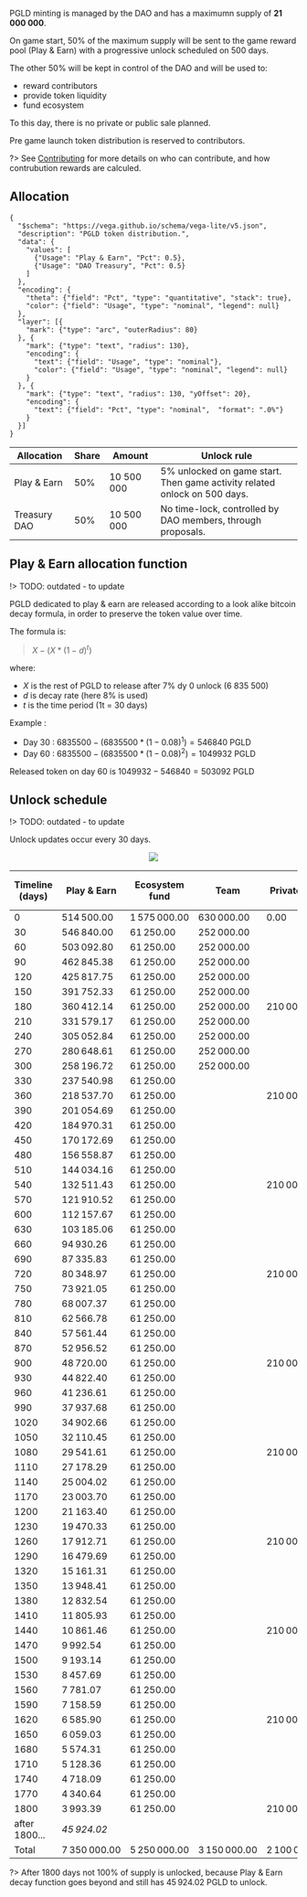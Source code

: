 PGLD minting is managed by the DAO and has a maximumn supply of **21 000 000**.

On game start, 50% of the maximum supply will be sent to the game reward pool (Play & Earn) with a progressive unlock scheduled on 500 days.

The other 50% will be kept in control of the DAO and will be used to:
- reward contributors
- provide token liquidity
- fund ecosystem

To this day, there is no private or public sale planned.

Pre game launch token distribution is reserved to contributors.

?> See [Contributing](governance/contributing.md) for more details on who can contribute, and how contrubution rewards are calculed.


## Allocation

```vegalite
{
  "$schema": "https://vega.github.io/schema/vega-lite/v5.json",
  "description": "PGLD token distribution.",
  "data": {
    "values": [
      {"Usage": "Play & Earn", "Pct": 0.5},
      {"Usage": "DAO Treasury", "Pct": 0.5}
    ]
  },
  "encoding": {
    "theta": {"field": "Pct", "type": "quantitative", "stack": true},
    "color": {"field": "Usage", "type": "nominal", "legend": null}
  },
  "layer": [{
    "mark": {"type": "arc", "outerRadius": 80}
  }, {
    "mark": {"type": "text", "radius": 130},
    "encoding": {
      "text": {"field": "Usage", "type": "nominal"},
      "color": {"field": "Usage", "type": "nominal", "legend": null}
    }
  }, {
    "mark": {"type": "text", "radius": 130, "yOffset": 20},
    "encoding": {
      "text": {"field": "Pct", "type": "nominal",  "format": ".0%"}
    }
  }]
}
```

| Allocation          	| Share 	| Amount    	| Unlock rule    	                                                                |
|---------------------	|-------	|-----------	|-------------------------------------------------------------------------------	|
| Play & Earn         	| 50%   	| 10 500 000 	| 5% unlocked on game start.<br/>Then game activity related onlock on 500 days. 	|
| Treasury DAO        	| 50%   	| 10 500 000 	| No time-lock, controlled by DAO members, through proposals.                     |


## Play & Earn allocation function

!> TODO: outdated - to update

PGLD dedicated to play & earn are released according to a look alike bitcoin decay formula, in order to preserve the token value over time.

The formula is:

> $X - (X * (1 - d)^t)$

where:
- $X$ is the rest of PGLD to release after 7% dy 0 unlock (6 835 500)
- $d$ is decay rate (here 8% is used)
- $t$ is the time period (1t = 30 days)

Example :
- Day 30 : $6 835 500 - (6 835 500 * (1 - 0.08)^1) = 546 840$ PGLD
- Day 60 : $6 835 500 - (6 835 500 * (1 - 0.08)^2) = 1 049 932$ PGLD

Released token on day 60 is $1 049 932 - 546 840 = 503 092$ PGLD

## Unlock schedule

!> TODO: outdated - to update

Unlock updates occur every 30 days.

<p align="center">
  <img src="./img/tokenomics_schedule_graph.png">
</p>

| Timeline (days) 	| Play & Earn  	| Ecosystem fund 	| Team         	| Private sale 	| Public sale  	| Liquidity provision 	| Total max ciculating supply 	| Max circulating supply % 	|
|-----------------	|--------------	|----------------	|--------------	|--------------	|--------------	|---------------------	|-----------------------------	|--------------------------	|
| 0               	| 514 500.00   	| 1 575 000.00   	| 630 000.00   	| 0.00         	| 315 000.00   	| 210 000.00          	| 3 244 500.00                	| 15.45%                   	|
| 30              	| 546 840.00   	| 61 250.00      	| 252 000.00   	|              	| 122 500.00   	| 31 500.00           	| 4 258 590.00                	| 20.28%                   	|
| 60              	| 503 092.80   	| 61 250.00      	| 252 000.00   	|              	| 122 500.00   	| 31 500.00           	| 5 228 932.80                	| 24.90%                   	|
| 90              	| 462 845.38   	| 61 250.00      	| 252 000.00   	|              	| 122 500.00   	| 31 500.00           	| 6 159 028.18                	| 29.33%                   	|
| 120             	| 425 817.75   	| 61 250.00      	| 252 000.00   	|              	| 122 500.00   	| 31 500.00           	| 7 052 095.92                	| 33.58%                   	|
| 150             	| 391 752.33   	| 61 250.00      	| 252 000.00   	|              	| 122 500.00   	| 31 500.00           	| 7 911 098.25                	| 37.67%                   	|
| 180             	| 360 412.14   	| 61 250.00      	| 252 000.00   	| 210 000.00   	| 122 500.00   	| 31 500.00           	| 8 948 760.39                	| 42.61%                   	|
| 210             	| 331 579.17   	| 61 250.00      	| 252 000.00   	|              	|              	| 31 500.00           	| 9 625 089.56                	| 45.83%                   	|
| 240             	| 305 052.84   	| 61 250.00      	| 252 000.00   	|              	|              	| 31 500.00           	| 10 274 892.39               	| 48.93%                   	|
| 270             	| 280 648.61   	| 61 250.00      	| 252 000.00   	|              	|              	| 31 500.00           	| 10 900 291.00               	| 51.91%                   	|
| 300             	| 258 196.72   	| 61 250.00      	| 252 000.00   	|              	|              	| 31 500.00           	| 11 503 237.72               	| 54.78%                   	|
| 330             	| 237 540.98   	| 61 250.00      	|              	|              	|              	| 31 500.00           	| 11 833 528.70               	| 56.35%                   	|
| 360             	| 218 537.70   	| 61 250.00      	|              	| 210 000.00   	|              	| 31 500.00           	| 12 354 816.41               	| 58.83%                   	|
| 390             	| 201 054.69   	| 61 250.00      	|              	|              	|              	| 31 500.00           	| 12 648 621.09               	| 60.23%                   	|
| 420             	| 184 970.31   	| 61 250.00      	|              	|              	|              	| 31 500.00           	| 12 926 341.41               	| 61.55%                   	|
| 450             	| 170 172.69   	| 61 250.00      	|              	|              	|              	| 31 500.00           	| 13 189 264.09               	| 62.81%                   	|
| 480             	| 156 558.87   	| 61 250.00      	|              	|              	|              	| 31 500.00           	| 13 438 572.97               	| 63.99%                   	|
| 510             	| 144 034.16   	| 61 250.00      	|              	|              	|              	| 31 500.00           	| 13 675 357.13               	| 65.12%                   	|
| 540             	| 132 511.43   	| 61 250.00      	|              	| 210 000.00   	|              	| 31 500.00           	| 14 110 618.56               	| 67.19%                   	|
| 570             	| 121 910.52   	| 61 250.00      	|              	|              	|              	| 31 500.00           	| 14 325 279.07               	| 68.22%                   	|
| 600             	| 112 157.67   	| 61 250.00      	|              	|              	|              	| 31 500.00           	| 14 530 186.75               	| 69.19%                   	|
| 630             	| 103 185.06   	| 61 250.00      	|              	|              	|              	| 31 500.00           	| 14 726 121.81               	| 70.12%                   	|
| 660             	| 94 930.26    	| 61 250.00      	|              	|              	|              	| 31 500.00           	| 14 913 802.06               	| 71.02%                   	|
| 690             	| 87 335.83    	| 61 250.00      	|              	|              	|              	| 31 500.00           	| 15 093 887.90               	| 71.88%                   	|
| 720             	| 80 348.97    	| 61 250.00      	|              	| 210 000.00   	|              	| 31 500.00           	| 15 476 986.87               	| 73.70%                   	|
| 750             	| 73 921.05    	| 61 250.00      	|              	|              	|              	| 31 500.00           	| 15 643 657.92               	| 74.49%                   	|
| 780             	| 68 007.37    	| 61 250.00      	|              	|              	|              	| 31 500.00           	| 15 804 415.28               	| 75.26%                   	|
| 810             	| 62 566.78    	| 61 250.00      	|              	|              	|              	| 31 500.00           	| 15 959 732.06               	| 76.00%                   	|
| 840             	| 57 561.44    	| 61 250.00      	|              	|              	|              	| 31 500.00           	| 16 110 043.50               	| 76.71%                   	|
| 870             	| 52 956.52    	| 61 250.00      	|              	|              	|              	| 31 500.00           	| 16 255 750.02               	| 77.41%                   	|
| 900             	| 48 720.00    	| 61 250.00      	|              	| 210 000.00   	|              	| 31 500.00           	| 16 607 220.02               	| 79.08%                   	|
| 930             	| 44 822.40    	| 61 250.00      	|              	|              	|              	| 31 500.00           	| 16 744 792.41               	| 79.74%                   	|
| 960             	| 41 236.61    	| 61 250.00      	|              	|              	|              	| 31 500.00           	| 16 878 779.02               	| 80.38%                   	|
| 990             	| 37 937.68    	| 61 250.00      	|              	|              	|              	| 31 500.00           	| 17 009 466.70               	| 81.00%                   	|
| 1020            	| 34 902.66    	| 61 250.00      	|              	|              	|              	| 31 500.00           	| 17 137 119.36               	| 81.61%                   	|
| 1050            	| 32 110.45    	| 61 250.00      	|              	|              	|              	| 31 500.00           	| 17 261 979.81               	| 82.20%                   	|
| 1080            	| 29 541.61    	| 61 250.00      	|              	| 210 000.00   	|              	| 31 500.00           	| 17 594 271.43               	| 83.78%                   	|
| 1110            	| 27 178.29    	| 61 250.00      	|              	|              	|              	| 31 500.00           	| 17 714 199.71               	| 84.35%                   	|
| 1140            	| 25 004.02    	| 61 250.00      	|              	|              	|              	| 31 500.00           	| 17 831 953.74               	| 84.91%                   	|
| 1170            	| 23 003.70    	| 61 250.00      	|              	|              	|              	| 31 500.00           	| 17 947 707.44               	| 85.47%                   	|
| 1200            	| 21 163.40    	| 61 250.00      	|              	|              	|              	| 31 500.00           	| 18 061 620.84               	| 86.01%                   	|
| 1230            	| 19 470.33    	| 61 250.00      	|              	|              	|              	| 31 500.00           	| 18 173 841.18               	| 86.54%                   	|
| 1260            	| 17 912.71    	| 61 250.00      	|              	| 210 000.00   	|              	| 31 500.00           	| 18 494 503.88               	| 88.07%                   	|
| 1290            	| 16 479.69    	| 61 250.00      	|              	|              	|              	| 31 500.00           	| 18 603 733.57               	| 88.59%                   	|
| 1320            	| 15 161.31    	| 61 250.00      	|              	|              	|              	| 31 500.00           	| 18 711 644.89               	| 89.10%                   	|
| 1350            	| 13 948.41    	| 61 250.00      	|              	|              	|              	| 31 500.00           	| 18 818 343.29               	| 89.61%                   	|
| 1380            	| 12 832.54    	| 61 250.00      	|              	|              	|              	| 31 500.00           	| 18 923 925.83               	| 90.11%                   	|
| 1410            	| 11 805.93    	| 61 250.00      	|              	|              	|              	| 31 500.00           	| 19 028 481.76               	| 90.61%                   	|
| 1440            	| 10 861.46    	| 61 250.00      	|              	| 210 000.00   	|              	| 31 500.00           	| 19 342 093.22               	| 92.11%                   	|
| 1470            	| 9 992.54     	| 61 250.00      	|              	|              	|              	| 31 500.00           	| 19 444 835.77               	| 92.59%                   	|
| 1500            	| 9 193.14     	| 61 250.00      	|              	|              	|              	| 31 500.00           	| 19 546 778.90               	| 93.08%                   	|
| 1530            	| 8 457.69     	| 61 250.00      	|              	|              	|              	| 31 500.00           	| 19 647 986.59               	| 93.56%                   	|
| 1560            	| 7 781.07     	| 61 250.00      	|              	|              	|              	| 31 500.00           	| 19 748 517.66               	| 94.04%                   	|
| 1590            	| 7 158.59     	| 61 250.00      	|              	|              	|              	| 31 500.00           	| 19 848 426.25               	| 94.52%                   	|
| 1620            	| 6 585.90     	| 61 250.00      	|              	| 210 000.00   	|              	| 31 500.00           	| 20 157 762.15               	| 95.99%                   	|
| 1650            	| 6 059.03     	| 61 250.00      	|              	|              	|              	| 31 500.00           	| 20 256 571.18               	| 96.46%                   	|
| 1680            	| 5 574.31     	| 61 250.00      	|              	|              	|              	| 31 500.00           	| 20 354 895.48               	| 96.93%                   	|
| 1710            	| 5 128.36     	| 61 250.00      	|              	|              	|              	| 31 500.00           	| 20 452 773.85               	| 97.39%                   	|
| 1740            	| 4 718.09     	| 61 250.00      	|              	|              	|              	| 31 500.00           	| 20 550 241.94               	| 97.86%                   	|
| 1770            	| 4 340.64     	| 61 250.00      	|              	|              	|              	| 31 500.00           	| 20 647 332.58               	| 98.32%                   	|
| 1800            	| 3 993.39     	| 61 250.00      	|              	| 210 000.00   	|              	| 31 500.00           	| 20 954 075.98               	| 99.78%                   	|
| after 1800...   	| *45 924.02*    	|                	|              	|              	|              	|                     	| 21 000 000.00               	| 100.00%                  	|
| Total           	| 7 350 000.00 	| 5 250 000.00   	| 3 150 000.00 	| 2 100 000.00 	| 1 050 000.00 	| 2 100 000.00        	|                             	|                          	|

?> After 1800 days not 100% of supply is unlocked, because Play & Earn decay function goes beyond and still has 45 924.02 PGLD to unlock.